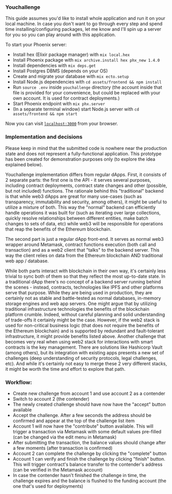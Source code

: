 ### Youchallenge

This guide assumes you'd like to install whole application and run it on your local machine. In case you don't want to go through every step and spend time installing/configuring packages, let me know and I'll spin up a server for you so you can play around with this application.

To start your Phoenix server:
  * Install hex (Elixir package manager) with `mix local.hex`
  * Install Phoenix package with `mix archive.install hex phx_new 1.4.0`
  * Install dependencies with `mix deps.get`
  * Install Postgres DBMS (depends on your OS)
  * Create and migrate your database with `mix ecto.setup`
  * Install Node.js dependencies with `cd assets/frontend && npm install`
  * Run `source .env` inside `youchallenge` directory (the account inside that file is provided for your convenience, but could be replaced with your own account. It is used for contract deployments.)
  * Start Phoenix endpoint with `mix phx.server`
  * (In a separate terminal window) start Node.js server with `cd assets/frontend && npm start`

Now you can visit [`localhost:3000`](http://localhost:3000) from your browser.

### Implementation and decisions

Please keep in mind that the submitted code is nowhere near the production state and does not represent a fully-functional application. This prototype has been created for demonstration purposes only (to explore the idea explained below).

Youchallenge implementation differs from regular dApps. First, it consists of 2 separate parts: the first one is the API - it serves several purposes, including contract deployments, contract state changes and other (possible, but not included) functions. The rationale behind this "traditional" backend is that while web3 dApps are great for many use-cases (such as transparency, immutability and security, among others), it might be useful to utilize a mixture of both. This way the "normal" backend can efficiently handle operations it was built for (such as iterating over large collections, quickly resolve relationships between different entities, make batch changes to sets of data, etc) while web3 will be responsible for operations that reap the benefits of the Ethereum blockchain.

The second part is just a regular dApp front-end. It serves as normal web3 wrapper around Metamask, contract functions execution (both call and transaction) and as a web2 client that "talks" to the backend server. This way the client relies on data from the Ethereum blockchain AND traditional web app / database.

While both parts interact with blockchain in their own way, it's certainly less trivial to sync both of them so that they reflect the most up-to-date state. In a traditional dApp there's no concept of a backend server running behind the scenes - instead, contracts, technologies like IPFS and other platforms serve that purpose. While they are being used in production, they are certainly not as stable and battle-tested as normal databases, in-memory storage engines and web app servers.
One might argue that by utilizing traditional infrastructure technologies the benefits of the blockchain platform crumble. Indeed, without careful planning and solid understanding of trade-offs it certainly might be the case. However, if the web2 stack is used for non-critical business logic (that does not require the benefits of the Ethereum blockchain) and is supported by redundant and fault-tolerant infrastructure, it might provide benefits listed above. Another challenge that becomes very real when using web2 stack for interactions with smart contracts is the key management. There are solutions like Hashicorp Vault (among others), but its integration with existing apps presents a new set of challenges (deep understanding of security protocols, legal challenges, etc). And while it's certainly not easy to merge these 2 very different stacks, it might be worth the time and effort to explore that path.

### Workflow:

* Create new challenge from account 1 and use account 2 as a contender
* Switch to account 2 (the contender)
* The newly created challenge should have now have the "accept" button available
* Accept the challenge. After a few seconds the address should be confirmed and appear at the top of the challenge list item
* Account 1 will now have the "contribute" button available. This will trigger a transaction via Metamask with some default values pre-filled (can be changed via the edit menu in Metamask)
* After submitting the transaction, the balance values should change after a few moments (after transaction is confirmed)
* Account 2 can complete the challenge by clicking the "complete" button
* Account 1 can verify and finish the challenge by clicking "finish" button. This will trigger contract's balance transfer to the contender's address (can be verified in the Metamask account)
* In case the contender hasn't finished the challenge in time, the challenge expires and the balance is flushed to the funding account (the one that's used for deployments)

